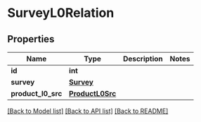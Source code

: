 # SurveyL0Relation

## Properties
Name | Type | Description | Notes
------------ | ------------- | ------------- | -------------
**id** | **int** |  | 
**survey** | [**Survey**](Survey.md) |  | 
**product_l0_src** | [**ProductL0Src**](ProductL0Src.md) |  | 

[[Back to Model list]](../README.md#documentation-for-models) [[Back to API list]](../README.md#documentation-for-api-endpoints) [[Back to README]](../README.md)


